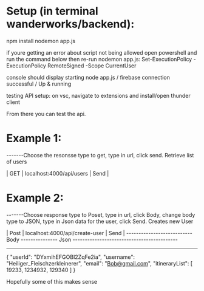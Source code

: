 # Setup (in terminal wanderworks/backend):
npm install
nodemon app.js

if youre getting an error about script not being allowed
open powershell and run the command below then re-run nodemon app.js:
Set-ExecutionPolicy -ExecutionPolicy RemoteSigned -Scope CurrentUser


console should display starting node app.js / firebase connection successful / Up & running

testing API setup:
on vsc, navigate to extensions and install/open thunder client

From there you can test the api.

# Example 1:
-------Choose the resonsse type to get, type in url, click send. Retrieve list of users

| GET | localhost:4000/api/users | Send |

# Example 2:
-------Choose response type to Poset, type in url, click Body, change body type to JSON, type in Json data for the user, click Send. Creates new User

| Post | localhost:4000/api/create-user | Send |
--------------------------- Body ---------------
Json -------------------------------------------
_______________________________________________
{
    "userId": "DYxmihEFGOBI2ZqFe2ia",
    "username": "Heiliger_Fleischzerkleinerer",
    "email": "Bob@gmail.com",
    "itineraryList": [
        19233,
        1234932,
        129340
    ]
}

Hopefully some of this makes sense